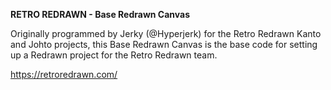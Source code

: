 __RETRO REDRAWN - Base Redrawn Canvas__

Originally programmed by Jerky (@Hyperjerk) for the Retro Redrawn Kanto and Johto projects, this Base Redrawn Canvas is the base code for setting up a Redrawn project for the Retro Redrawn team.

https://retroredrawn.com/
